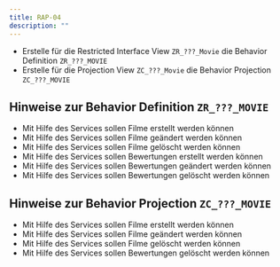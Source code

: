```yaml
---
title: RAP-04
description: ""
---
```


- Erstelle für die Restricted Interface View `ZR_???_Movie` die Behavior Definition `ZR_???_MOVIE`
- Erstelle für die Projection View `ZC_???_Movie` die Behavior Projection `ZC_???_MOVIE`

## Hinweise zur Behavior Definition `ZR_???_MOVIE`

- Mit Hilfe des Services sollen Filme erstellt werden können
- Mit Hilfe des Services sollen Filme geändert werden können
- Mit Hilfe des Services sollen Filme gelöscht werden können
- Mit Hilfe des Services sollen Bewertungen erstellt werden können
- Mit Hilfe des Services sollen Bewertungen geändert werden können
- Mit Hilfe des Services sollen Bewertungen gelöscht werden können

## Hinweise zur Behavior Projection `ZC_???_MOVIE`

- Mit Hilfe des Services sollen Filme erstellt werden können
- Mit Hilfe des Services sollen Filme geändert werden können
- Mit Hilfe des Services sollen Filme gelöscht werden können
- Mit Hilfe des Services sollen Bewertungen gelöscht werden können
